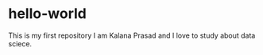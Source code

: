 # hello-world
This is my first repository
I am Kalana Prasad and I love to study about data sciece.
